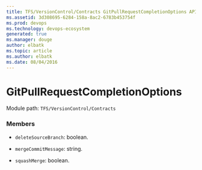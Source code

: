 ```yaml
---
title: TFS/VersionControl/Contracts GitPullRequestCompletionOptions API | Extensions for Visual Studio Team Services
ms.assetid: 3d308695-6284-158a-8ac2-6783b453754f
ms.prod: devops
ms.technology: devops-ecosystem
generated: true
ms.manager: douge
author: elbatk
ms.topic: article
ms.author: elbatk
ms.date: 08/04/2016
---
```


# GitPullRequestCompletionOptions

Module path: `TFS/VersionControl/Contracts`


### Members

* `deleteSourceBranch`: boolean. 

* `mergeCommitMessage`: string. 

* `squashMerge`: boolean. 

